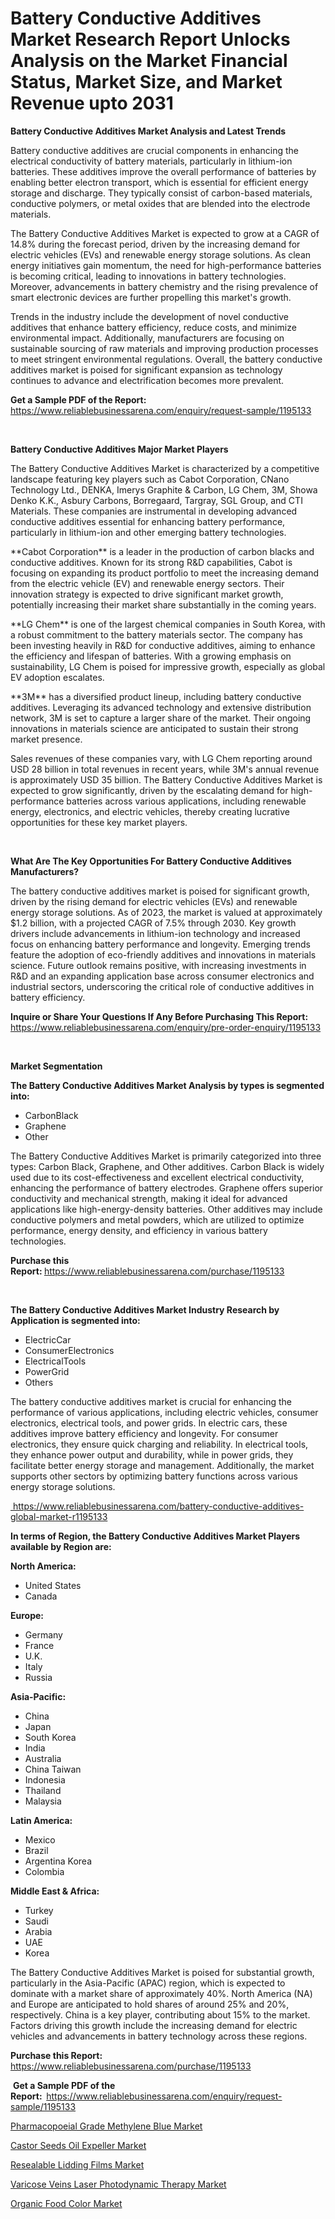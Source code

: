 <p><h1>Battery Conductive Additives Market Research Report Unlocks Analysis on the Market Financial Status, Market Size, and Market Revenue upto 2031</h1></p><p><strong>Battery Conductive Additives Market Analysis and Latest Trends</strong></p>
<p><p>Battery conductive additives are crucial components in enhancing the electrical conductivity of battery materials, particularly in lithium-ion batteries. These additives improve the overall performance of batteries by enabling better electron transport, which is essential for efficient energy storage and discharge. They typically consist of carbon-based materials, conductive polymers, or metal oxides that are blended into the electrode materials.</p><p>The Battery Conductive Additives Market is expected to grow at a CAGR of 14.8% during the forecast period, driven by the increasing demand for electric vehicles (EVs) and renewable energy storage solutions. As clean energy initiatives gain momentum, the need for high-performance batteries is becoming critical, leading to innovations in battery technologies. Moreover, advancements in battery chemistry and the rising prevalence of smart electronic devices are further propelling this market's growth. </p><p>Trends in the industry include the development of novel conductive additives that enhance battery efficiency, reduce costs, and minimize environmental impact. Additionally, manufacturers are focusing on sustainable sourcing of raw materials and improving production processes to meet stringent environmental regulations. Overall, the battery conductive additives market is poised for significant expansion as technology continues to advance and electrification becomes more prevalent.</p></p>
<p><strong>Get a Sample PDF of the Report:&nbsp;</strong> <a href="https://www.reliablebusinessarena.com/enquiry/request-sample/1195133?utm_campaign=1420&utm_medium=2&utm_source=Github&utm_content=ia&utm_term=06122024&utm_id=battery-conductive-additives">https://www.reliablebusinessarena.com/enquiry/request-sample/1195133</a></p>
<p>&nbsp;</p>
<p><strong>Battery Conductive Additives Major Market Players</strong></p>
<p><p>The Battery Conductive Additives Market is characterized by a competitive landscape featuring key players such as Cabot Corporation, CNano Technology Ltd., DENKA, Imerys Graphite & Carbon, LG Chem, 3M, Showa Denko K.K., Asbury Carbons, Borregaard, Targray, SGL Group, and CTI Materials. These companies are instrumental in developing advanced conductive additives essential for enhancing battery performance, particularly in lithium-ion and other emerging battery technologies.</p><p>**Cabot Corporation** is a leader in the production of carbon blacks and conductive additives. Known for its strong R&D capabilities, Cabot is focusing on expanding its product portfolio to meet the increasing demand from the electric vehicle (EV) and renewable energy sectors. Their innovation strategy is expected to drive significant market growth, potentially increasing their market share substantially in the coming years.</p><p>**LG Chem** is one of the largest chemical companies in South Korea, with a robust commitment to the battery materials sector. The company has been investing heavily in R&D for conductive additives, aiming to enhance the efficiency and lifespan of batteries. With a growing emphasis on sustainability, LG Chem is poised for impressive growth, especially as global EV adoption escalates.</p><p>**3M** has a diversified product lineup, including battery conductive additives. Leveraging its advanced technology and extensive distribution network, 3M is set to capture a larger share of the market. Their ongoing innovations in materials science are anticipated to sustain their strong market presence.</p><p>Sales revenues of these companies vary, with LG Chem reporting around USD 28 billion in total revenues in recent years, while 3M's annual revenue is approximately USD 35 billion. The Battery Conductive Additives Market is expected to grow significantly, driven by the escalating demand for high-performance batteries across various applications, including renewable energy, electronics, and electric vehicles, thereby creating lucrative opportunities for these key market players.</p></p>
<p>&nbsp;</p>
<p><strong>What Are The Key Opportunities For Battery Conductive Additives Manufacturers?</strong></p>
<p><p>The battery conductive additives market is poised for significant growth, driven by the rising demand for electric vehicles (EVs) and renewable energy storage solutions. As of 2023, the market is valued at approximately $1.2 billion, with a projected CAGR of 7.5% through 2030. Key growth drivers include advancements in lithium-ion technology and increased focus on enhancing battery performance and longevity. Emerging trends feature the adoption of eco-friendly additives and innovations in materials science. Future outlook remains positive, with increasing investments in R&D and an expanding application base across consumer electronics and industrial sectors, underscoring the critical role of conductive additives in battery efficiency.</p></p>
<p><strong>Inquire or Share Your Questions If Any Before Purchasing This Report:</strong> <a href="https://www.reliablebusinessarena.com/enquiry/pre-order-enquiry/1195133?utm_campaign=1420&utm_medium=2&utm_source=Github&utm_content=ia&utm_term=06122024&utm_id=battery-conductive-additives">https://www.reliablebusinessarena.com/enquiry/pre-order-enquiry/1195133</a></p>
<p>&nbsp;</p>
<p><strong>Market Segmentation</strong></p>
<p><strong>The Battery Conductive Additives Market Analysis by types is segmented into:</strong></p>
<p><ul><li>CarbonBlack</li><li>Graphene</li><li>Other</li></ul></p>
<p><p>The Battery Conductive Additives Market is primarily categorized into three types: Carbon Black, Graphene, and Other additives. Carbon Black is widely used due to its cost-effectiveness and excellent electrical conductivity, enhancing the performance of battery electrodes. Graphene offers superior conductivity and mechanical strength, making it ideal for advanced applications like high-energy-density batteries. Other additives may include conductive polymers and metal powders, which are utilized to optimize performance, energy density, and efficiency in various battery technologies.</p></p>
<p><strong>Purchase this Report:&nbsp;</strong><a href="https://www.reliablebusinessarena.com/purchase/1195133?utm_campaign=1420&utm_medium=2&utm_source=Github&utm_content=ia&utm_term=06122024&utm_id=battery-conductive-additives">https://www.reliablebusinessarena.com/purchase/1195133</a></p>
<p>&nbsp;</p>
<p><strong>The Battery Conductive Additives Market Industry Research by Application is segmented into:</strong></p>
<p><ul><li>ElectricCar</li><li>ConsumerElectronics</li><li>ElectricalTools</li><li>PowerGrid</li><li>Others</li></ul></p>
<p><p>The battery conductive additives market is crucial for enhancing the performance of various applications, including electric vehicles, consumer electronics, electrical tools, and power grids. In electric cars, these additives improve battery efficiency and longevity. For consumer electronics, they ensure quick charging and reliability. In electrical tools, they enhance power output and durability, while in power grids, they facilitate better energy storage and management. Additionally, the market supports other sectors by optimizing battery functions across various energy storage solutions.</p></p>
<p><a href="https://www.reliablebusinessarena.com/battery-conductive-additives-global-market-r1195133?utm_campaign=1420&utm_medium=2&utm_source=Github&utm_content=ia&utm_term=06122024&utm_id=battery-conductive-additives">&nbsp;https://www.reliablebusinessarena.com/battery-conductive-additives-global-market-r1195133</a></p>
<p><strong>In terms of Region, the Battery Conductive Additives Market Players available by Region are:</strong></p>
<p>
    <p> <strong> North America: </strong>
        <ul>
            <li>United States</li>
            <li>Canada</li>
        </ul>
        </p> 
    <p> <strong> Europe: </strong>
        <ul>
            <li>Germany</li>
            <li>France</li>
            <li>U.K.</li>
            <li>Italy</li>
            <li>Russia</li>
        </ul>
        </p> 
    <p> <strong> Asia-Pacific: </strong>
        <ul>
            <li>China</li>
            <li>Japan</li>
            <li>South Korea</li>
            <li>India</li>
            <li>Australia</li>
            <li>China Taiwan</li>
            <li>Indonesia</li>
            <li>Thailand</li>
            <li>Malaysia</li>
        </ul>
        </p> 
    <p> <strong> Latin America: </strong>
        <ul>
            <li>Mexico</li>
            <li>Brazil</li>
            <li>Argentina Korea</li>
            <li>Colombia</li>
        </ul>
        </p> 
    <p> <strong> Middle East & Africa: </strong>
        <ul>
            <li>Turkey</li>
            <li>Saudi</li>
            <li>Arabia</li>
            <li>UAE</li>
            <li>Korea</li>
        </ul>
    </p>
    </p>
<p><p>The Battery Conductive Additives Market is poised for substantial growth, particularly in the Asia-Pacific (APAC) region, which is expected to dominate with a market share of approximately 40%. North America (NA) and Europe are anticipated to hold shares of around 25% and 20%, respectively. China is a key player, contributing about 15% to the market. Factors driving this growth include the increasing demand for electric vehicles and advancements in battery technology across these regions.</p></p>
<p><strong>Purchase this Report: </strong><a href="https://www.reliablebusinessarena.com/purchase/1195133?utm_campaign=1420&utm_medium=2&utm_source=Github&utm_content=ia&utm_term=06122024&utm_id=battery-conductive-additives">https://www.reliablebusinessarena.com/purchase/1195133</a></p>
<p>&nbsp;<strong>Get a Sample PDF of the Report:&nbsp;&nbsp;</strong><a href="https://www.reliablebusinessarena.com/enquiry/request-sample/1195133?utm_campaign=1420&utm_medium=2&utm_source=Github&utm_content=ia&utm_term=06122024&utm_id=battery-conductive-additives">https://www.reliablebusinessarena.com/enquiry/request-sample/1195133</a></p>
<p><strong></strong></p>
<p><p><a href="https://github.com/willjis/Market-Research-Report-List-1/blob/main/pharmacopoeial-grade-methylene-blue-market.md?utm_campaign=1420&utm_medium=2&utm_source=Github&utm_content=ia&utm_term=06122024&utm_id=battery-conductive-additives">Pharmacopoeial Grade Methylene Blue Market</a></p><p><a href="https://issuu.com/reportprime-2/docs/castor-seeds-oil-expeller-market-size-2030.pptx?utm_campaign=1420&utm_medium=2&utm_source=Github&utm_content=ia&utm_term=06122024&utm_id=battery-conductive-additives">Castor Seeds Oil Expeller Market</a></p><p><a href="https://github.com/castoriffic/Market-Research-Report-List-5/blob/main/resealable-lidding-films-market.md?utm_campaign=1420&utm_medium=2&utm_source=Github&utm_content=ia&utm_term=06122024&utm_id=battery-conductive-additives">Resealable Lidding Films Market</a></p><p><a href="https://issuu.com/reportprime-2/docs/varicose-veins-laser-photodynamic-therapy-market-s?utm_campaign=1420&utm_medium=2&utm_source=Github&utm_content=ia&utm_term=06122024&utm_id=battery-conductive-additives">Varicose Veins Laser Photodynamic Therapy Market</a></p><p><a href="https://www.linkedin.com/pulse/thorough-analysis-global-factoid-dodtc?utm_campaign=1420&utm_medium=2&utm_source=Github&utm_content=ia&utm_term=06122024&utm_id=battery-conductive-additives">Organic Food Color Market</a></p></p>